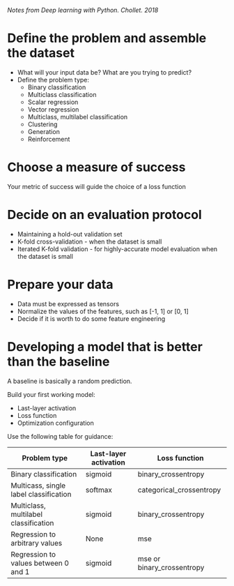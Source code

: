 *Notes from Deep learning with Python. Chollet. 2018*

# Define the problem and assemble the dataset

* What will your input data be? What are you trying to predict?
* Define the problem type:
    * Binary classification
    * Multiclass classification
    * Scalar regression
    * Vector regression
    * Multiclass, multilabel classification
    * Clustering
    * Generation
    * Reinforcement

# Choose a measure of success

Your metric of success will guide the choice of a loss function

# Decide on an evaluation protocol

* Maintaining a hold-out validation set
* K-fold cross-validation - when the dataset is small
* Iterated K-fold validation - for highly-accurate model evaluation when the dataset is small

# Prepare your data

* Data must be expressed as tensors
* Normalize the values of the features, such as [-1, 1] or [0, 1]
* Decide if it is worth to do some feature engineering

# Developing a model that is better than the baseline

A baseline is basically a random prediction.

Build your first working model:

* Last-layer activation
* Loss function
* Optimization configuration

Use the following table for guidance:

|Problem type|Last-layer activation|Loss function|
|---|---|---|
|Binary classification|sigmoid|binary_crossentropy|
|Multicass, single label classification|softmax|categorical_crossentropy|
|Multiclass, multilabel classification|sigmoid|binary_crossentropy|
|Regression to arbitrary values|None|mse|
|Regression to values between 0 and 1|sigmoid|mse or binary_crossentropy|